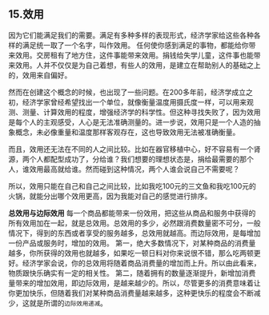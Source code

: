 ## 15.效用
因为它们能满足我们的需要。满足有多种多样的表现形式，经济学家给这些各种各样的满足统一取了一个名字，叫作效用。
任何使你感到满足的事物，都能给你带来效用。交房租有了地方住，这件事能带来效用。捐钱给失学儿童，这件事也能带来效用。人并不仅仅是为自己着想，有些人的效用，是建立在帮助别人的基础之上的，效用来自偏好。

然而在创建这个概念的时候，也出现了一些问题。在200多年前，经济学成立之初，经济学家曾经希望找出一个单位，就像衡量温度用摄氏度一样，可以用来观测、测量、计算效用的程度，增强经济学的科学性。但这种寻找失败了，因为效用是每个人的主观感受，人心是无法准确测量的。进一步说，效用只是一个人造的抽象概念，未必像重量和温度那样客观存在，这也导致效用无法被准确衡量。

而且，效用还无法在不同的人之间比较。比如在器官移植中心，好不容易有一个肾源，两个人都配型成功了，分给谁？我们想要的理想状态是，捐给最需要的那个人，谁效用最高就给谁。然而碰到这种情况，两个人谁会说自己不需要呢？

所以，效用只能在自己和自己之间比较，比如我吃100元的三文鱼和我吃100元的火锅，就能分出哪个效用更高，因为我能对自己的感觉进行排序。

**总效用与边际效用**
每一个商品都能带来一份效用，把这些从商品和服务中获得的所有效用加在一起，就是总效用。总效用的多少，必然跟消费数量密不可分，一般情况下，得到的东西或者享受的服务越多，总效用就越高。而边际效用，是每增加一份产品或服务时，增加的效用。
第一，绝大多数情况下，对某种商品的消费量越多，你所获得的效用也就越多，如果吃一顿日料对你来说很不错，那么吃两顿更好。经济学家会说，你的总效用将随着商品消费量的增加而上升。所以由此看来，物质跟快乐确实有一定的相关性。
第二，随着拥有的数量逐渐提升，新增加消费量带来的增加效用，即边际效用，是越来越少的。所以，尽管更多的消费意味着让你更加快乐，但随着我们对某种商品消费量越来越多，这种更快乐的程度会不断减少，这就是所谓的`边际效用递减`。